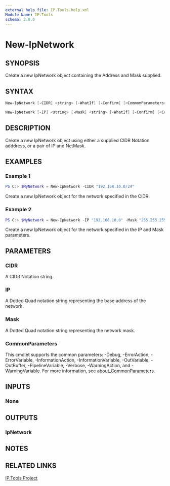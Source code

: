 ```yaml
---
external help file: IP.Tools-help.xml
Module Name: IP.Tools
schema: 2.0.0
---
```


# New-IpNetwork

## SYNOPSIS

Create a new IpNetwork object containing the Address and Mask supplied.

## SYNTAX

```powershell
New-IpNetwork [-CIDR] <string> [-WhatIf] [-Confirm] [<CommonParameters>]

New-IpNetwork [-IP] <string> [-Mask] <string> [-WhatIf] [-Confirm] [<CommonParameters>]
```

## DESCRIPTION

Create a new IpNetwork object using either a supplied CIDR Notation adddress, or a pair of IP and NetMask.

## EXAMPLES

### Example 1

```powershell
PS C:> $MyNetwork = New-IpNetwork -CIDR "192.168.10.0/24"
```

Create a new IpNetwork object for the network specified in the CIDR.

### Example 2

```powershell
PS C:> $MyNetwork = New-IpNetwork -IP "192.168.10.0" -Mask "255.255.255.0"
```

Create a new IpNetwork object for the network specified in the IP and Mask parameters.

## PARAMETERS

### CIDR

A CIDR Notation string.

### IP

A Dotted Quad notation string representing the base address of the network.

### Mask

A Dotted Quad notation string representing the network mask.

### CommonParameters

This cmdlet supports the common parameters: -Debug, -ErrorAction, -ErrorVariable, -InformationAction, -InformationVariable, -OutVariable, -OutBuffer, -PipelineVariable, -Verbose, -WarningAction, and -WarningVariable. For more information, see [about_CommonParameters](http://go.microsoft.com/fwlink/?LinkID=113216).

## INPUTS

### None

## OUTPUTS

### IpNetwork

## NOTES

## RELATED LINKS

[IP.Tools Project](https://github.com/IPSecMSSP/ip.tools)
